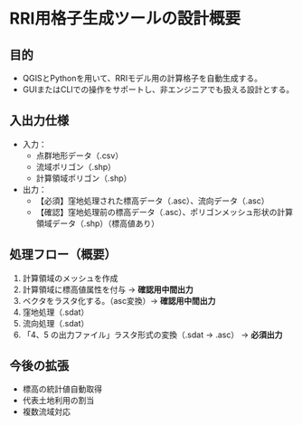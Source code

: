 # RRI用格子生成ツールの設計概要

## 目的
- QGISとPythonを用いて、RRIモデル用の計算格子を自動生成する。
- GUIまたはCLIでの操作をサポートし、非エンジニアでも扱える設計とする。

## 入出力仕様 
- 入力：
  - 点群地形データ（.csv）
  - 流域ポリゴン（.shp）
  - 計算領域ポリゴン（.shp）
- 出力：
  - 【必須】窪地処理された標高データ（.asc）、流向データ（.asc）
  - 【確認】窪地処理前の標高データ（.asc）、ポリゴンメッシュ形状の計算領域データ（.shp）（標高値あり）

## 処理フロー（概要）
1. 計算領域のメッシュを作成
2. 計算領域に標高値属性を付与 → **確認用中間出力**
3. ベクタをラスタ化する。（asc変換）→ **確認用中間出力**
4. 窪地処理（.sdat） 
5. 流向処理（.sdat）
6. 「4、5 の出力ファイル」ラスタ形式の変換（.sdat → .asc） → **必須出力**

## 今後の拡張
- 標高の統計値自動取得
- 代表土地利用の割当
- 複数流域対応
